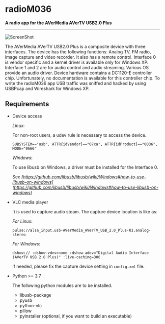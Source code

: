 # radioM036
**A radio app for the AVerMedia AVerTV USB2.0 Plus**

---

![ScreenShot](http://burabizim.org/radioM036/Screenshot-radioM036.png) 

The AVerMedia AVerTV USB2.0 Plus is a composite device with three interfaces. The device has the following functions: Analog TV, FM radio, image capture and video recorder. It also has a remote control. Interface 0 is vendor specific and a kernel driver is available only for Windows XP. Interface 1 and 2 are for audio control and audio streaming. Various OS provide an audio driver. Device hardware contains a DC1120-E controller chip. Unfortunately, no documentation is available for this controller chip. To write the radioM036 app USB traffic was sniffed and hacked by using USBPcap and Wireshark for Windows XP.

## Requirements

- Device access
    
    *Linux*: 
    
    For non-root users, a udev rule is necessary to access the device.

    `SUBSYSTEM=="usb", ATTR{idVendor}=="07ca", ATTR{idProduct}=="0036", MODE="0666"`
    
    *Windows*:
    
    To use libusb on Windows, a driver must be installed for the Interface 0.
    
    See *[https://github.com/libusb/libusb/wiki/Windows#how-to-use-libusb-on-windows](https://github.com/libusb/libusb/wiki/Windows#how-to-use-libusb-on-windows)*
    
    
    
- VLC media player
    
    It is used to capture audio steam. The capture device location is like as:
    
    *For Linux*:
    
    `pulse://alsa_input.usb-AVerMedia_AVerTV_USB_2.0_Plus-01.analog-stereo`

    *For Windows*:
    
    `dshow:// :dshow-vdev=none :dshow-adev="Digital Audio Interface (AVerTV USB 2.0 Plus)" :live-caching=300`
    
    If needed, please fix the capture device setting in `config.xml`  file.

- Python >= 3.7

    The following python modules are to be installed.

    - libusb-package
    - pyusb
    - python-vlc
    - pillow
    - pyinstaller (optional, if you want to build an executable)
